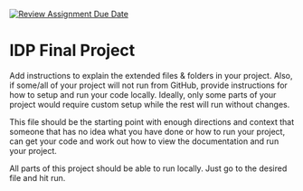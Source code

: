 [![Review Assignment Due Date](https://classroom.github.com/assets/deadline-readme-button-22041afd0340ce965d47ae6ef1cefeee28c7c493a6346c4f15d667ab976d596c.svg)](https://classroom.github.com/a/teJOLcnO)

# IDP Final Project

Add instructions to explain the extended files & folders in your project. Also, if some/all of your project will not run from GitHub, provide instructions for how to setup and run your code locally. Ideally, only some parts of your project would require custom setup while the rest will run without changes.  

This file should be the starting point with enough directions and context that someone that has no idea what you have done or how to run your project, can get your code and work out how to view the documentation and run your project.

All parts of this project should be able to run locally. Just go to the desired file and hit run.